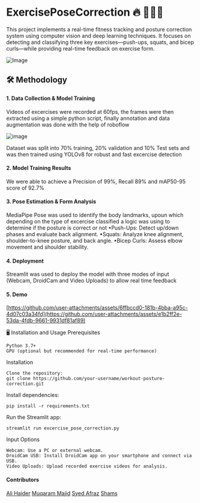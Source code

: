 # ExercisePoseCorrection 🔥 🏋🏻‍♂️
This project implements a real-time fitness tracking and posture correction system using computer vision and deep learning techniques. It focuses on detecting and classifying three key exercises—push-ups, squats, and bicep curls—while providing real-time feedback on exercise form.

  
![Image](https://github.com/user-attachments/assets/e62fb81f-44cf-483b-812c-6f014d3dce2a)



 

## 🛠️ Methodology
#### 1. Data Collection & Model Training

   Videos of excercises were recorded at 60fps, the frames were then extracted using a simple python script, finally annotation and data augmentation was done with the help of roboflow
    
![image](https://github.com/user-attachments/assets/d0c44cb2-5ad9-462f-9224-b89a302045c7)

Dataset was split into 70% training, 20% validation and 10% Test sets and was then trained using YOLOv8 for robust and fast excercise detection 

#### 2. Model Training Results

  We were able to achieve a Precision of 99%, Recall 89% and mAP50-95 score of 92.7%
       

#### 3. Pose Estimation & Form Analysis

  MediaPipe Pose was used to identify the body landmarks, upoun which depending on the type of excercise classified a logic was using to determine if the posture is correct or not
        •Push-Ups: Detect up/down phases and evaluate back alignment.
        •Squats: Analyze knee alignment, shoulder-to-knee posture, and back angle.
        •Bicep Curls: Assess elbow movement and shoulder stability.

#### 4. Deployment
  Streamlit was used to deploy the model with three modes of input (Webcam, DroidCam and Video Uploads) to allow real time feedback 

#### 5. Demo

[https://github.com/user-attachments/assets/6ffbccd0-181b-4bba-a95c-4d07c03a34fd](https://github.com/user-attachments/assets/e1b2ff2e-53da-4fdb-9661-9931df81af89)



🖥️ Installation and Usage
Prerequisites

    Python 3.7+
    GPU (optional but recommended for real-time performance)

Installation

    Clone the repository:
    git clone https://github.com/your-username/workout-posture-correction.git

Install dependencies:

    pip install -r requirements.txt

Run the Streamlit app:

    streamlit run excercise_pose_correction.py

Input Options

    Webcam: Use a PC or external webcam.
    DroidCam USB: Install DroidCam app on your smartphone and connect via USB.
    Video Uploads: Upload recorded exercise videos for analysis.


#### Contributors
  [Ali Haider](https://github.com/AliH17)
  [Muqaram Majid](https://github.com/Muqaram0)
  [Syed Afraz](https://github.com/Afrxz)
  [Shams](https://github.com/arkham2424)
  
